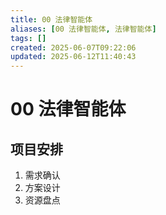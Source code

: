 ```yaml
---
title: 00 法律智能体
aliases: [00 法律智能体, 法律智能体]
tags: []
created: 2025-06-07T09:22:06
updated: 2025-06-12T11:40:43
---
```


# 00 法律智能体

## 项目安排
1. 需求确认
2. 方案设计
3. 资源盘点
